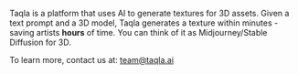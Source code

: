 Taqla is a platform that uses AI to generate textures for 3D assets. Given a text prompt and a 3D model, Taqla generates a texture within minutes - saving artists **hours** of time. You can think of it as Midjourney/Stable Diffusion for 3D.

To learn more, contact us at: [team@taqla.ai](mailto:team@taqla.ai)